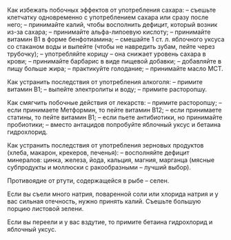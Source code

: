 Как избежать побочных эффектов от употребления сахара:
– съешьте клетчатку одновременно с употреблением сахара или сразу после него;
– принимайте калий, чтобы восполнить дефицит, который возник из-за сахара;
– принимайте альфа-липоевую кислоту;
– принимайте витамин В1 в форме бенфотиамина;
– смешайте 1 ст. л. яблочного уксуса со стаканом воды и выпейте (чтобы не навредить зубам, пейте через трубочку);
– употребляйте корицу – она снижает уровень сахара в крови;
– принимайте барбарис в виде пищевой добавки;
– добавляйте в пищу больше жира;
– практикуйте голодание;
– принимайте масло МСТ.

Как устранить последствия от употребления алкоголя:
– примите витамин В1;
– выпейте электролиты и воду;
– примите расторопшу.

Как смягчить побочные действия от лекарств:
– примите расторопшу;
– если принимаете Метформин, то пейте витамин В12;
– если принимаете статины, то пейте витамин В1;
– если пьете антибиотики, но принимайте пробиотики;
– вместо антацидов попробуйте яблочный уксус и бетаина гидрохлорид.

Как устранить последствия от употребления зерновых продуктов (хлеба, макарон, крекеров, печенья):
– восполняйте дефицит минералов: цинка, железа, йода, кальция, магния, марганца (мясные субпродукты и моллюски с ракообразными – лучший выбор). 

Противоядие от ртути, содержащейся в рыбе – селен.

Если вы съели много натрия, поваренной соли или хлорида натрия и у вас сильная отечность, нужно принять калий. Съешьте большую порцию листовой зелени.

Если вы переели и у вас вздутие, то примите бетаина гидрохлорид и яблочный уксус.
